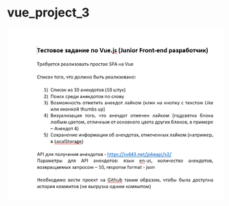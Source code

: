 # vue_project_3

![Иллюстрация к проекту](https://github.com/N1ikls/vue_project_3/blob/master/infolab.png)
